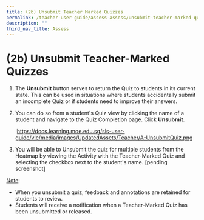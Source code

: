 ```yaml
---
title: (2b) Unsubmit Teacher Marked Quizzes
permalink: /teacher-user-guide/assess-assess/unsubmit-teacher-marked-quizzes/
description: ""
third_nav_title: Assess
---
```

<h1 id="-2b-unsubmit-teacher-marked-quizzes">(2b) Unsubmit Teacher-Marked Quizzes</h1>
<ol>
<li>The <strong>Unsubmit</strong> button serves to return the Quiz to students in its current state. This can be used in situations where students accidentally submit an incomplete Quiz or if students need to improve their answers.</li>
<li><p>You can do so from a student's Quiz view by clicking the name of a student and navigate to the Quiz Completion page. Click <strong>Unsubmit</strong>.</p>
<p> !<a href="https://docs.learning.moe.edu.sg/sls-user-guide/vle/media/images/UpdatedAssets/Teacher/A-UnsubmitQuiz.png">https://docs.learning.moe.edu.sg/sls-user-guide/vle/media/images/UpdatedAssets/Teacher/A-UnsubmitQuiz.png</a></p>
</li>
<li><p>You will be able to Unsubmit the quiz for multiple students from the Heatmap by viewing the Activity with the Teacher-Marked Quiz and selecting the checkbox next to the student's name. [pending screenshot]</p>
</li>
</ol>
<p><u>Note</u>: </p>
<ul>
<li>When you unsubmit a quiz, feedback and annotations are retained for students to review.</li>
<li>Students will receive a notification when a Teacher-Marked Quiz has been unsubmitted or released.</li>
</ul>